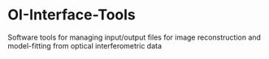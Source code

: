 # OI-Interface-Tools
Software tools for managing input/output files for image reconstruction and model-fitting from optical interferometric data
